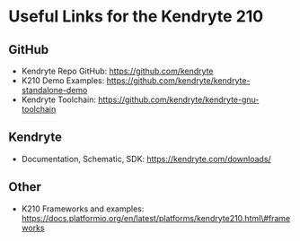 # Useful Links for the Kendryte 210

## GitHub

  - Kendryte Repo GitHub: <https://github.com/kendryte>
  - K210 Demo Examples: <https://github.com/kendryte/kendryte-standalone-demo>
  - Kendryte Toolchain: <https://github.com/kendryte/kendryte-gnu-toolchain>

## Kendryte

  - Documentation, Schematic, SDK: <https://kendryte.com/downloads/>

## Other

  - K210 Frameworks and examples: <https://docs.platformio.org/en/latest/platforms/kendryte210.html\#frameworks>
